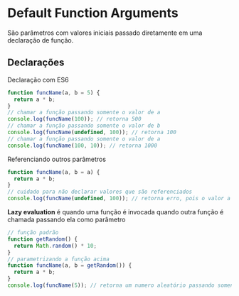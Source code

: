 # Default Function Arguments

São parâmetros com valores iniciais passado diretamente em uma declaração de função.

## Declarações

Declaração com ES6

```javascript
function funcName(a, b = 5) {
  return a * b;
}
// chamar a função passando somente o valor de a
console.log(funcName(100)); // retorna 500
// chamar a função passando somente o valor de b
console.log(funcName(undefined, 100)); // retorna 100
// chamar a função passando somente o valor de a
console.log(funcName(100, 10)); // retorna 1000
```

Referenciando outros parâmetros

```javascript
function funcName(a, b = a) {
  return a * b;
}
// cuidado para não declarar valores que são referenciados
console.log(funcName(undefined, 100)); // retorna erro, pois o valor a é undefined
```

**Lazy evaluation** é quando uma função é invocada quando outra função é chamada passando ela como parâmetro

```javascript
// função padrão
function getRandom() {
  return Math.random() * 10;
}
// parametrizando a função acima
function funcName(a, b = getRandom()) {
  return a * b;
}
console.log(funcName(5)); // retorna um numero aleatório passando somente o parâmetro a
```
